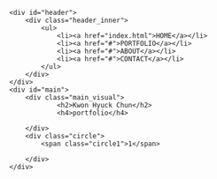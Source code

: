     <div id="header">
        <div class="header_inner">
            <ul>
                <li><a href="index.html">HOME</a></li>
                <li><a href="#">PORTFOLIO</a></li>
                <li><a href="#">ABOUT</a></li>
                <li><a href="#">CONTACT</a></li>
            </ul>
        </div>
    </div>
    <div id="main">
        <div class="main_visual">
                <h2>Kwon Hyuck Chun</h2>
                <h4>portfolio</h4>
                
        </div>
        <div class="circle">
            <span class="circle1">1</span>
           
        </div>
    </div>
